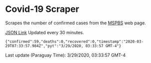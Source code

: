 # Covid-19 Scraper

Scrapes the number of confirmed cases from the [MSPBS](https://www.mspbs.gov.py/covid-19.php) web page.

[JSON Link](https://jmayalag.github.io/covid19-scrape/cases.json)
Updated every 30 minutes.
```
{"confirmed":59,"deaths":0,"recovered":0,"timestamp":"2020-03-29T07:33:57.984Z","pyt":"3/29/2020, 03:33:57 GMT-4"}
```
Last update (Paraguay Time): 3/29/2020, 03:33:57 GMT-4
